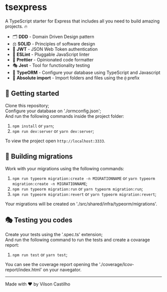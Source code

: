 # tsexpress

A TypeScript starter for Express that includes all you need to build amazing projects. 🔥

- 🗂 **DDD** - Domain Driven Design pattern
- ⚖ **SOLID** - Principles of software design
- 🔑 **JWT** - JSON Web Token authentication
- 📏 **ESLint** - Pluggable JavaScript linter
- 💖 **Prettier** - Opinionated code formatter
- 🎭 **Jest** - Tool for functionality testing
- 💾 **TypeORM** - Configure your database using TypeScript and Javascript
- 📂 **Absolute import** - Import folders and files using the `@` prefix

## 🚀 Getting started

Clone this repository;<br />
Configure your database on './ormconfig.json';<br />
And run the following commands inside the project folder:

1. `npm install` or `yarn`;
2. `npm run dev:server` or `yarn dev:server`;

To view the project open `http://localhost:3333`.

## 🧱 Building migrations

Work with your migrations using the following commands:

1. `npm run typeorm migration:create -n MIGRATIONNAME` or `yarn typeorm migration:create -n MIGRATIONNAME`;
2. `npm run typeorm migration:run` or `yarn typeorm migration:run`;
3. `npm run typeorm migration:revert` or `yarn typeorm migration:revert`;

Your migrations will be created on './src/shared/infra/typeorm/migrations'.

## 🎭 Testing you codes

Create your tests using the '.spec.ts' extension;<br />
And run the following command to run the tests and create a covarage report:

1. `npm run test` or `yarn test`;

You can see the coverage report opening the './coverage/lcov-report/index.html' on your navegator.

---

Made with ♥ by Vilson Castilho
